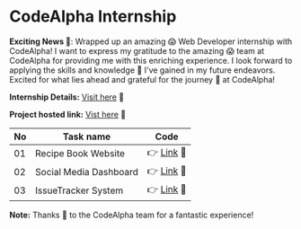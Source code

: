 # CodeAlpha Internship

**Exciting News 📰**: Wrapped up an amazing 😱 Web Developer internship with CodeAlpha! I want to express my gratitude to the amazing 😱 team at CodeAlpha for providing me with this enriching experience. I look forward to applying the skills and knowledge 🧠 I've gained in my future endeavors. Excited for what lies ahead and grateful for the journey 🚗 at CodeAlpha!

**Internship Details:** [Visit here](https://github.com/Tagore9930/code-alpha/tree/master/Intern%20Details) 🚀

**Project hosted link:** [Vist here](https://tagore9930-code-alpha-internship.netlify.app/) 🚀

| No | Task name | Code |
|----| ----------|------|
| 01 | Recipe Book Website | 👉 [Link](https://github.com/Tagore9930/code-alpha/tree/master/src/app/modules/task-one) 🔗|
| 02 | Social Media Dashboard | 👉 [Link](https://github.com/Tagore9930/code-alpha/tree/master/src/app/modules/task-two) 🔗|
| 03 | IssueTracker System | 👉 [Link](https://github.com/Tagore9930/code-alpha/tree/master/src/app/modules/task-three) 🔗|

**Note:** Thanks 🤝 to the CodeAlpha team for a fantastic experience!
